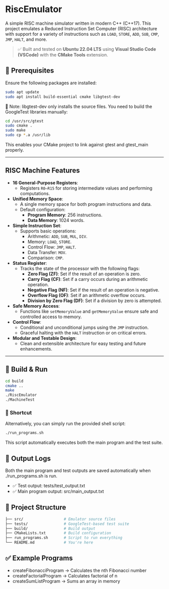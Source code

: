 # RiscEmulator

A simple RISC machine simulator written in modern C++ (C++17). This project emulates a Reduced Instruction Set Computer (RISC) architecture with support for a variety of instructions such as `LOAD`, `STORE`, `ADD`, `SUB`, `CMP`, `JMP`, `HALT`, and more.

> ✅ Built and tested on **Ubuntu 22.04 LTS** using **Visual Studio Code (VSCode)** with the **CMake Tools** extension.


## 🔧 Prerequisites

Ensure the following packages are installed:

```bash
sudo apt update
sudo apt install build-essential cmake libgtest-dev
```
🧪 Note: libgtest-dev only installs the source files. You need to build the GoogleTest libraries manually:
```bash
cd /usr/src/gtest
sudo cmake .
sudo make
sudo cp *.a /usr/lib
```
This enables your CMake project to link against gtest and gtest_main properly.

---

## RISC Machine Features

- **16 General-Purpose Registers**:
  - Registers `R0–R15` for storing intermediate values and performing computations.
- **Unified Memory Space**:
  - A single memory space for both program instructions and data.
  - Default configuration:
    - **Program Memory**: 256 instructions.
    - **Data Memory**: 1024 words.
- **Simple Instruction Set**:
  - Supports basic operations:
    - Arithmetic: `ADD`, `SUB`, `MUL`, `DIV`.
    - Memory: `LOAD`, `STORE`.
    - Control Flow: `JMP`, `HALT`.
    - Data Transfer: `MOV`.
    - Comparison: `CMP`.
- **Status Register**:
  - Tracks the state of the processor with the following flags:
    - **Zero Flag (ZF)**: Set if the result of an operation is zero.
    - **Carry Flag (CF)**: Set if a carry occurs during an arithmetic operation.
    - **Negative Flag (NF)**: Set if the result of an operation is negative.
    - **Overflow Flag (OF)**: Set if an arithmetic overflow occurs.
    - **Division by Zero Flag (DF)**: Set if a division by zero is attempted.
- **Safe Memory Access**:
  - Functions like `setMemoryValue` and `getMemoryValue` ensure safe and controlled access to memory.
- **Control Flow**:
  - Conditional and unconditional jumps using the `JMP` instruction.
  - Graceful halting with the `HALT` instruction or on critical errors.
- **Modular and Testable Design**:
  - Clean and extensible architecture for easy testing and future enhancements.

---

## 🚀 Build & Run
```bash
cd build
cmake ..
make
./RiscEmulator
./MachineTest
```

### 🏃 Shortcut

Alternatively, you can simply run the provided shell script:
```bash
./run_programs.sh
```
This script automatically executes both the main program and the test suite.


## 📄 Output Logs

Both the main program and test outputs are saved automatically when ./run_programs.sh is run.

- ✅ Test output:  tests/test_output.txt
- ✅ Main program output: src/main_output.txt


## 📁 Project Structure

```bash
├── src/                  # Emulator source files
├── tests/                # GoogleTest-based test suite
├── build/                # Build output
├── CMakeLists.txt        # Build configuration
├── run_programs.sh       # Script to run everything
└── README.md             # You're here
```


## ✅ Example Programs
* createFibonacciProgram → Calculates the nth Fibonacci number
* createFactorialProgram → Calculates factorial of n
* createSumListProgram → Sums an array in memory